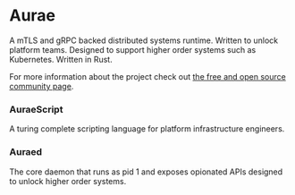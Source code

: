 # Aurae

A mTLS and gRPC backed distributed systems runtime. Written to unlock platform teams. Designed to support higher order systems such as Kubernetes. Written in Rust.

For more information about the project check out [the free and open source community page](https://github.com/aurae-runtime/community).

### AuraeScript 

A turing complete scripting language for platform infrastructure engineers.

### Auraed 

The core daemon that runs as pid 1 and exposes opionated APIs designed to unlock higher order systems.




 
